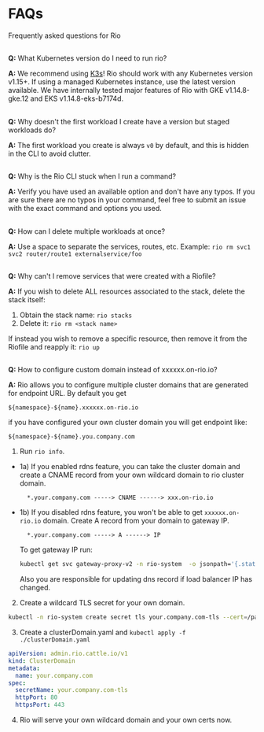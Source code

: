 # FAQs 

Frequently asked questions for Rio
##

**Q:** What Kubernetes version do I need to run rio?

**A:** We recommend using [K3s](https://k3s.io/)! 
Rio should work with any Kubernetes version v1.15+. If using a managed Kubernetes instance, use the latest version available. 
We have internally tested major features of Rio with GKE v1.14.8-gke.12 and EKS v1.14.8-eks-b7174d.
##

**Q:** Why doesn't the first workload I create have a version but staged workloads do?

**A:** The first workload you create is always `v0` by default, and this is hidden in the CLI to avoid clutter.
##

**Q:** Why is the Rio CLI stuck when I run a command?

**A:** Verify you have used an available option and don't have any typos. 
If you are sure there are no typos in your command, feel free to submit an issue with the exact command and options you used.
##

**Q:** How can I delete multiple workloads at once?

**A:** Use a space to separate the services, routes, etc. Example: `rio rm svc1 svc2 router/route1 externalservice/foo`
##

**Q:** Why can't I remove services that were created with a Riofile?

**A:** If you wish to delete ALL resources associated to the stack, delete the stack itself:
1. Obtain the stack name: `rio stacks`
2. Delete it: `rio rm <stack name>`

If instead you wish to remove a specific resource, then remove it from the Riofile and reapply it: `rio up`
##

**Q:** How to configure custom domain instead of xxxxxx.on-rio.io?

**A:** Rio allows you to configure multiple cluster domains that are generated for endpoint URL. By default you get 
    
```text
${namespace}-${name}.xxxxxx.on-rio.io
```
     
if you have configured your own cluster domain you will get endpoint like:

```text
${namespace}-${name}.you.company.com
```

1. Run `rio info`. 

* 1a) If you enabled rdns feature, you can take the cluster domain and create a CNAME record from your own wildcard domain to rio cluster domain.

        *.your.company.com -----> CNAME ------> xxx.on-rio.io 

* 1b) If you disabled rdns feature, you won't be able to get `xxxxxx.on-rio.io` domain. Create A record from your domain to gateway IP.

        *.your.company.com -----> A ------> IP

     To get gateway IP run:

    ```bash
    kubectl get svc gateway-proxy-v2 -n rio-system  -o jsonpath='{.status.loadBalancer.ingress[0].ip}'
    ```

    Also you are responsible for updating dns record if load balancer IP has changed.

2. Create a wildcard TLS secret for your own domain.

```bash
kubectl -n rio-system create secret tls your.company.com-tls --cert=/path/to/your.cert --key=/path/to/your.key
```

3. Create a clusterDomain.yaml and `kubectl apply -f ./clusterDomain.yaml`

```yaml
apiVersion: admin.rio.cattle.io/v1
kind: ClusterDomain
metadata:
  name: your.company.com
spec:
  secretName: your.company.com-tls 
  httpPort: 80
  httpsPort: 443
```

4. Rio will serve your own wildcard domain and your own certs now.
